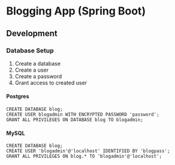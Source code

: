 # Blogging App (Spring Boot)

## Development

### Database Setup

1. Create a database
2. Create a user
3. Create a password
4. Grant access to created user

#### Postgres

```postgresql
CREATE DATABASE blog;
CREATE USER blogadmin WITH ENCRYPTED PASSWORD 'password';
GRANT ALL PRIVILEGES ON DATABASE blog TO blogadmin;
```

#### MySQL

```mysql
CREATE DATABASE blog;
CREATE USER 'blogadmin'@'localhost' IDENTIFIED BY 'blogpass';
GRANT ALL PRIVILEGES ON blog.* TO 'blogadmin'@'localhost';
```